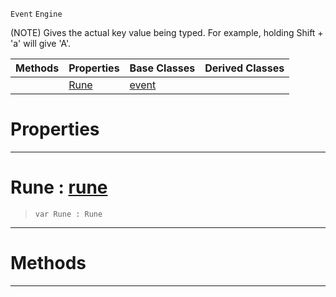  `Event` `Engine`



(NOTE) Gives the actual key value being typed. For example, holding Shift + 'a' will give 'A'.

|Methods|Properties|Base Classes|Derived Classes|
|---|---|---|---|
| |[ Rune](https://github.com/ZilchEngine/ZilchDocs/blob/master/code_reference/class_reference/keyboardtextevent.md#rune-zilch-engine-documen)|[event](https://github.com/ZilchEngine/ZilchDocs/blob/master/code_reference/class_reference/event.md)| |


 #  Properties


---  
 #  Rune : [rune](https://github.com/ZilchEngine/ZilchDocs/blob/master/code_reference/nada_base_types/rune.md)

> 
> ``` lang=cpp, name=Nada
> var Rune : Rune


---  
 #  Methods


---  
 

 